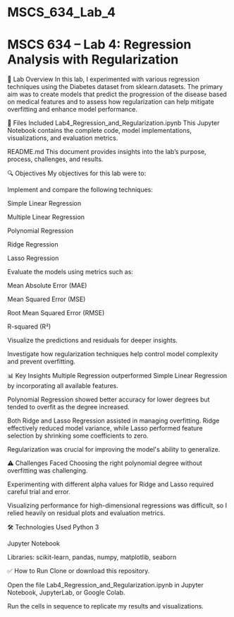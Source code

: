 # MSCS_634_Lab_4

# MSCS 634 – Lab 4: Regression Analysis with Regularization
🧪 Lab Overview
In this lab, I experimented with various regression techniques using the Diabetes dataset from sklearn.datasets. The primary aim was to create models that predict the progression of the disease based on medical features and to assess how regularization can help mitigate overfitting and enhance model performance.

📂 Files Included
Lab4_Regression_and_Regularization.ipynb
This Jupyter Notebook contains the complete code, model implementations, visualizations, and evaluation metrics.

README.md
This document provides insights into the lab’s purpose, process, challenges, and results.

🔍 Objectives
My objectives for this lab were to:

Implement and compare the following techniques:

Simple Linear Regression

Multiple Linear Regression

Polynomial Regression

Ridge Regression

Lasso Regression

Evaluate the models using metrics such as:

Mean Absolute Error (MAE)

Mean Squared Error (MSE)

Root Mean Squared Error (RMSE)

R-squared (R²)

Visualize the predictions and residuals for deeper insights.

Investigate how regularization techniques help control model complexity and prevent overfitting.

📊 Key Insights
Multiple Regression outperformed Simple Linear Regression by incorporating all available features.

Polynomial Regression showed better accuracy for lower degrees but tended to overfit as the degree increased.

Both Ridge and Lasso Regression assisted in managing overfitting. Ridge effectively reduced model variance, while Lasso performed feature selection by shrinking some coefficients to zero.

Regularization was crucial for improving the model's ability to generalize.

⚠️ Challenges Faced
Choosing the right polynomial degree without overfitting was challenging.

Experimenting with different alpha values for Ridge and Lasso required careful trial and error.

Visualizing performance for high-dimensional regressions was difficult, so I relied heavily on residual plots and evaluation metrics.

🛠️ Technologies Used
Python 3

Jupyter Notebook

Libraries: scikit-learn, pandas, numpy, matplotlib, seaborn

✅ How to Run
Clone or download this repository.

Open the file Lab4_Regression_and_Regularization.ipynb in Jupyter Notebook, JupyterLab, or Google Colab.

Run the cells in sequence to replicate my results and visualizations.

